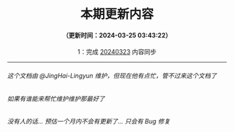 <div align="center">

# 本期更新内容

#### （更新时间：2024-03-25 03:43:22）

1：完成 [20240323](https://github.com/WForst-Breeze/PCL2-1930/commits/form/?since=2024-03-23&until=2024-03-25) 内容同步

</div>

---

###### 这个文档由 @JingHai-Lingyun 维护，但现在他有点忙，管不过来这个文档了
###### 如果有谁能来帮忙维护维护那最好了
###### 没有人的话... 预估一个月内不会有更新了... 只会有 Bug 修复
